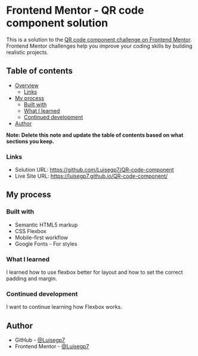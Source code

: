 # Frontend Mentor - QR code component solution

This is a solution to the [QR code component challenge on Frontend Mentor](https://www.frontendmentor.io/challenges/qr-code-component-iux_sIO_H). Frontend Mentor challenges help you improve your coding skills by building realistic projects. 

## Table of contents

- [Overview](#overview)
  - [Links](#links)
- [My process](#my-process)
  - [Built with](#built-with)
  - [What I learned](#what-i-learned)
  - [Continued development](#continued-development)
- [Author](#author)

**Note: Delete this note and update the table of contents based on what sections you keep.**


### Links

- Solution URL: https://github.com/Luisegp7/QR-code-component
- Live Site URL: https://luisegp7.github.io/QR-code-component/

## My process

### Built with

- Semantic HTML5 markup
- CSS Flexbox
- Mobile-first workflow
- Google Fonts - For styles

### What I learned

I learned how to use flexbox better for layout and how to set the correct padding and margin.

### Continued development

I want to continue learning how Flexbox works.

## Author

- GitHub - [@Luisegp7](https://github.com/Luisegp7) 
- Frontend Mentor - [@Luisegp7](https://www.frontendmentor.io/profile/Luisegp7)

